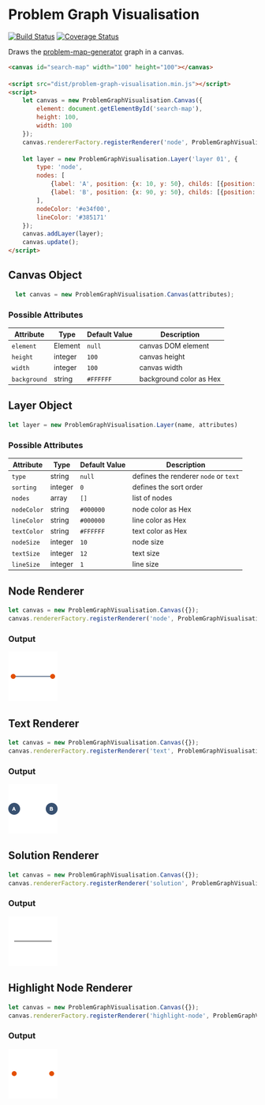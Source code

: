 # Problem Graph Visualisation

[![Build Status](https://travis-ci.org/marcbreitung/problem-graph-visualisation.svg?branch=master)](https://travis-ci.org/marcbreitung/problem-graph-visualisation) [![Coverage Status](https://coveralls.io/repos/github/marcbreitung/problem-graph-visualisation/badge.svg?branch=master)](https://coveralls.io/github/marcbreitung/problem-graph-visualisation?branch=master)

Draws the [problem-map-generator](https://github.com/marcbreitung/problem-map-generator) graph in a canvas.

```html
<canvas id="search-map" width="100" height="100"></canvas>

<script src="dist/problem-graph-visualisation.min.js"></script>
<script>
    let canvas = new ProblemGraphVisualisation.Canvas({
        element: document.getElementById('search-map'),
        height: 100,
        width: 100
    });
    canvas.rendererFactory.registerRenderer('node', ProblemGraphVisualisation.NodesRenderer);
    
    let layer = new ProblemGraphVisualisation.Layer('layer 01', {
        type: 'node',
        nodes: [
            {label: 'A', position: {x: 10, y: 50}, childs: [{position: {x: 90, y: 50}, childs: []}]},
            {label: 'B', position: {x: 90, y: 50}, childs: [{position: {x: 10, y: 50}, childs: []}]}
        ], 
        nodeColor: '#e34f00', 
        lineColor: '#385171'
    });
    canvas.addLayer(layer);
    canvas.update();
</script>
```
## Canvas Object
```javascript
  let canvas = new ProblemGraphVisualisation.Canvas(attributes);
```
### Possible Attributes
| Attribute | Type | Default Value | Description |
| --- | --- | --- | --- |
| `element` | Element | `null` | canvas DOM element |
| `height` | integer | `100` | canvas height |
| `width` | integer | `100` | canvas width |
| `background` | string | `#FFFFFF` | background color as Hex |

## Layer Object
```javascript
let layer = new ProblemGraphVisualisation.Layer(name, attributes)
```
### Possible Attributes
| Attribute | Type | Default Value | Description |
| --- | --- | --- | --- |
| `type` | string | `null` | defines the renderer `node` or `text` |
| `sorting` | integer | `0` | defines the sort order |
| `nodes` | array | `[]` | list of nodes |
| `nodeColor` | string | `#000000` | node color as Hex |
| `lineColor` | string | `#000000` | line color as Hex |
| `textColor` | string | `#FFFFFF` | text color as Hex |
| `nodeSize` | integer | `10` | node size |
| `textSize` | integer | `12` | text size |
| `lineSize` | integer | `1` | line size |

## Node Renderer
```javascript
let canvas = new ProblemGraphVisualisation.Canvas({});
canvas.rendererFactory.registerRenderer('node', ProblemGraphVisualisation.NodesRenderer);
```
### Output
![Example Output](assets/nodeRenderer.png)

## Text Renderer
```javascript
let canvas = new ProblemGraphVisualisation.Canvas({});
canvas.rendererFactory.registerRenderer('text', ProblemGraphVisualisation.TextRenderer);
```
### Output
![Example Output](assets/textRenderer.png)


## Solution Renderer
```javascript
let canvas = new ProblemGraphVisualisation.Canvas({});
canvas.rendererFactory.registerRenderer('solution', ProblemGraphVisualisation.SolutionRenderer);
```
### Output
![Example Output](assets/solutionRenderer.png)


## Highlight Node Renderer
```javascript
let canvas = new ProblemGraphVisualisation.Canvas({});
canvas.rendererFactory.registerRenderer('highlight-node', ProblemGraphVisualisation.HighlightNodeRenderer);
```
### Output
![Example Output](assets/highlightNodeRenderer.png)